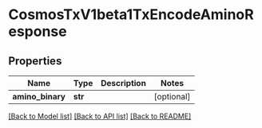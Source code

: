 # CosmosTxV1beta1TxEncodeAminoResponse

## Properties
Name | Type | Description | Notes
------------ | ------------- | ------------- | -------------
**amino_binary** | **str** |  | [optional] 

[[Back to Model list]](../README.md#documentation-for-models) [[Back to API list]](../README.md#documentation-for-api-endpoints) [[Back to README]](../README.md)

